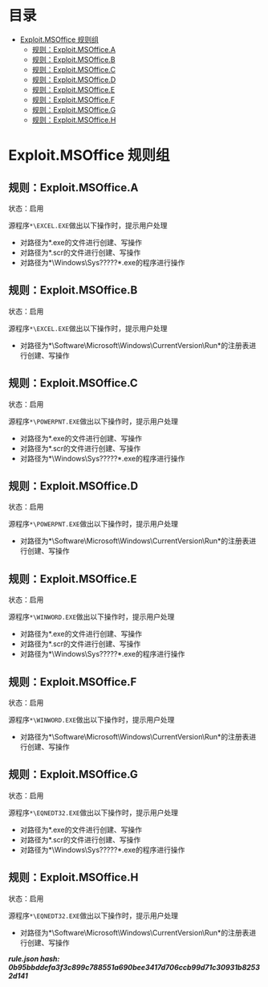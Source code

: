 



目录
==

* [Exploit.MSOffice 规则组](#exploitmsoffice-)
	* [规则：Exploit.MSOffice.A](#exploitmsofficea)
	* [规则：Exploit.MSOffice.B](#exploitmsofficeb)
	* [规则：Exploit.MSOffice.C](#exploitmsofficec)
	* [规则：Exploit.MSOffice.D](#exploitmsofficed)
	* [规则：Exploit.MSOffice.E](#exploitmsofficee)
	* [规则：Exploit.MSOffice.F](#exploitmsofficef)
	* [规则：Exploit.MSOffice.G](#exploitmsofficeg)
	* [规则：Exploit.MSOffice.H](#exploitmsofficeh)

# Exploit.MSOffice 规则组

## 规则：Exploit.MSOffice.A
  
状态：启用

源程序`*\EXCEL.EXE`做出以下操作时，提示用户处理
- 对路径为*.exe的文件进行创建、写操作
- 对路径为*.scr的文件进行创建、写操作
- 对路径为*\Windows\Sys?????\*.exe的程序进行操作

## 规则：Exploit.MSOffice.B
  
状态：启用

源程序`*\EXCEL.EXE`做出以下操作时，提示用户处理
- 对路径为*\Software\Microsoft\Windows\CurrentVersion\Run*的注册表进行创建、写操作

## 规则：Exploit.MSOffice.C
  
状态：启用

源程序`*\POWERPNT.EXE`做出以下操作时，提示用户处理
- 对路径为*.exe的文件进行创建、写操作
- 对路径为*.scr的文件进行创建、写操作
- 对路径为*\Windows\Sys?????\*.exe的程序进行操作

## 规则：Exploit.MSOffice.D
  
状态：启用

源程序`*\POWERPNT.EXE`做出以下操作时，提示用户处理
- 对路径为*\Software\Microsoft\Windows\CurrentVersion\Run*的注册表进行创建、写操作

## 规则：Exploit.MSOffice.E
  
状态：启用

源程序`*\WINWORD.EXE`做出以下操作时，提示用户处理
- 对路径为*.exe的文件进行创建、写操作
- 对路径为*.scr的文件进行创建、写操作
- 对路径为*\Windows\Sys?????\*.exe的程序进行操作

## 规则：Exploit.MSOffice.F
  
状态：启用

源程序`*\WINWORD.EXE`做出以下操作时，提示用户处理
- 对路径为*\Software\Microsoft\Windows\CurrentVersion\Run*的注册表进行创建、写操作

## 规则：Exploit.MSOffice.G
  
状态：启用

源程序`*\EQNEDT32.EXE`做出以下操作时，提示用户处理
- 对路径为*.exe的文件进行创建、写操作
- 对路径为*.scr的文件进行创建、写操作
- 对路径为*\Windows\Sys?????\*.exe的程序进行操作

## 规则：Exploit.MSOffice.H
  
状态：启用

源程序`*\EQNEDT32.EXE`做出以下操作时，提示用户处理
- 对路径为*\Software\Microsoft\Windows\CurrentVersion\Run*的注册表进行创建、写操作
  
***rule.json hash: 0b95bbddefa3f3c899c788551a690bee3417d706ccb99d71c30931b82532d141***